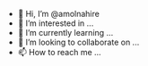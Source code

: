 - 👋 Hi, I’m @amolnahire
- 👀 I’m interested in ...
- 🌱 I’m currently learning ...
- 💞️ I’m looking to collaborate on ...
- 📫 How to reach me ...

<!---
amolnahire/amolnahire is a ✨ special ✨ repository because its `README.md` (this file) appears on your GitHub profile.
You can click the Preview link to take a look at your changes.
--->
